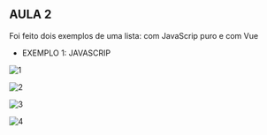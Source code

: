 ## AULA 2

Foi feito dois exemplos de uma lista: com JavaScrip puro e com Vue

- EXEMPLO 1: JAVASCRIP

![1](https://github.com/Darlley/starting-Frontend/blob/master/High%20Tech%20Cursos/Vuejs2019/aula02/imagens/1.PNG?raw=true)

![2](https://github.com/Darlley/starting-Frontend/blob/master/High%20Tech%20Cursos/Vuejs2019/aula02/imagens/2.PNG?raw=true)

![3](https://github.com/Darlley/starting-Frontend/blob/master/High%20Tech%20Cursos/Vuejs2019/aula02/imagens/3.PNG?raw=true)

![4](https://github.com/Darlley/starting-Frontend/blob/master/High%20Tech%20Cursos/Vuejs2019/aula02/imagens/4.PNG?raw=true)
